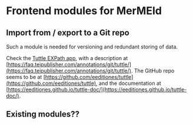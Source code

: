 # Frontend modules for MerMEId

## Import from / export to a Git repo

Such a module is needed for versioning and redundant storing of data.

Check the [Tuttle EXPath app](http://exist-db.org/exist/apps/public-repo/packages/tuttle?eXist-db-min-version=5.3.0), with a description at [https://faq.teipublisher.com/annotations/git/tuttle/](https://faq.teipublisher.com/annotations/git/tuttle/). The GitHub repo seems to be at [https://github.com/eeditiones/tuttle](https://github.com/eeditiones/tuttle), and the documentation at [https://eeditiones.github.io/tuttle-doc/](https://eeditiones.github.io/tuttle-doc/).

## Existing modules??
